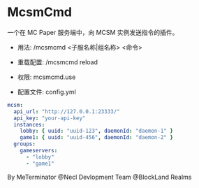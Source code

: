 # McsmCmd

一个在 MC Paper 服务端中，向 MCSM 实例发送指令的插件。

* 用法: /mcsmcmd <子服名称|组名称> <命令>

* 重载配置: /mcsmcmd reload

* 权限: mcsmcmd.use

* 配置文件: config.yml

```yaml
mcsm:
  api_url: "http://127.0.0.1:23333/"
  api_key: "your-api-key"
  instances:
    lobby: { uuid: "uuid-123", daemonId: "daemon-1" }
    game1: { uuid: "uuid-456", daemonId: "daemon-2" }
  groups:
    gameservers:
      - "lobby"
      - "game1"

```

By MeTerminator
@Necl Devlopment Team
@BlockLand Realms
